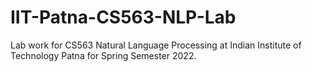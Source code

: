 # IIT-Patna-CS563-NLP-Lab
Lab work for CS563 Natural Language Processing at Indian Institute of Technology Patna for Spring Semester 2022.

